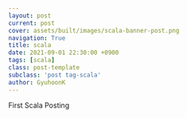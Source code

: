 ```yaml
---
layout: post
current: post
cover: assets/built/images/scala-banner-post.png
navigation: True
title: scala
date: 2021-09-01 22:30:00 +0900
tags: [scala]
class: post-template
subclass: 'post tag-scala'
author: GyuhoonK
---
```


First Scala Posting
